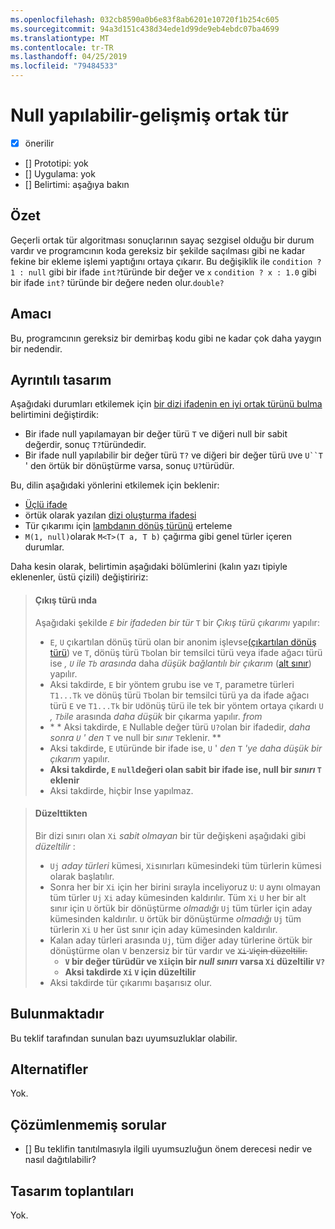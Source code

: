 ```yaml
---
ms.openlocfilehash: 032cb8590a0b6e83f8ab6201e10720f1b254c605
ms.sourcegitcommit: 94a3d151c438d34ede1d99de9eb4ebdc07ba4699
ms.translationtype: MT
ms.contentlocale: tr-TR
ms.lasthandoff: 04/25/2019
ms.locfileid: "79484533"
---
```

# <a name="nullable-enhanced-common-type"></a>Null yapılabilir-gelişmiş ortak tür

* [x] önerilir
* [] Prototipi: yok
* [] Uygulama: yok
* [] Belirtimi: aşağıya bakın

## <a name="summary"></a>Özet
[summary]: #summary

Geçerli ortak tür algoritması sonuçlarının sayaç sezgisel olduğu bir durum vardır ve programcının koda gereksiz bir şekilde saçılması gibi ne kadar fekine bir ekleme işlemi yaptığını ortaya çıkarır. Bu değişiklik ile `condition ? 1 : null` gibi bir ifade `int?`türünde bir değer ve `x` `condition ? x : 1.0` gibi bir ifade `int?` türünde bir değere neden olur.`double?`

## <a name="motivation"></a>Amacı
[motivation]: #motivation

Bu, programcının gereksiz bir demirbaş kodu gibi ne kadar çok daha yaygın bir nedendir.

## <a name="detailed-design"></a>Ayrıntılı tasarım
[design]: #detailed-design

Aşağıdaki durumları etkilemek için [bir dizi ifadenin en iyi ortak türünü bulma](https://github.com/dotnet/csharplang/blob/master/spec/expressions.md#finding-the-best-common-type-of-a-set-of-expressions) belirtimini değiştirdik:

- Bir ifade null yapılamayan bir değer türü `T` ve diğeri null bir sabit değerdir, sonuç `T?`türündedir.
- Bir ifade null yapılabilir bir değer türü `T?` ve diğeri bir değer türü `U`ve `U``T` ' den örtük bir dönüştürme varsa, sonuç `U?`türüdür.

Bu, dilin aşağıdaki yönlerini etkilemek için beklenir:

- [Üçlü ifade](https://github.com/dotnet/csharplang/blob/master/spec/expressions.md#conditional-operator)
- örtük olarak yazılan [dizi oluşturma ifadesi](https://github.com/dotnet/csharplang/blob/master/spec/expressions.md#array-creation-expressions)
- Tür çıkarımı için [lambdanın dönüş türünü](https://github.com/dotnet/csharplang/blob/master/spec/expressions.md#inferred-return-type) erteleme
- `M(1, null)`olarak `M<T>(T a, T b)` çağırma gibi genel türler içeren durumlar.

Daha kesin olarak, belirtimin aşağıdaki bölümlerini (kalın yazı tipiyle eklenenler, üstü çizili) değiştiririz:

> #### <a name="output-type-inferences"></a>Çıkış türü ında
> 
> Aşağıdaki şekilde *`E` bir ifadeden* *bir tür* `T` bir *Çıkış türü çıkarımı* yapılır:
> 
> *  `E`, `U` çıkartılan dönüş türü olan bir anonim işlevse[(çıkartılan dönüş türü](expressions.md#inferred-return-type)) ve `T`, dönüş türü `Tb`olan bir temsilci türü veya ifade ağacı türü ise *, `U` ile `Tb`* *arasında* daha *düşük bağlantılı bir çıkarım* ([alt sınır](expressions.md#lower-bound-inferences)) yapılır.
> *  Aksi takdirde, `E` bir yöntem grubu ise ve `T`, parametre türleri `T1...Tk` ve dönüş türü `Tb`olan bir temsilci türü ya da ifade ağacı türü `E` ve `T1...Tk` bir `U`dönüş türü ile tek bir yöntem ortaya çıkardı `U` *, `Tb`ile* arasında *daha düşük* bir çıkarma yapılır. *from*
> *  \* * Aksi takdirde, `E` Nullable değer türü `U?`olan bir ifadedir, *daha* *sonra `U` '* *den* `T` ve null bir *sınır* `T`eklenir. **
> *  Aksi takdirde, `E` `U`türünde bir ifade ise, `U` ' *den* `T` *'ye* *daha düşük bir çıkarım* yapılır.
> *  **Aksi takdirde, `E` `null`değeri olan sabit bir ifade ise, null bir *sınırı* `T` eklenir** 
> *  Aksi takdirde, hiçbir Inse yapılmaz.

> #### <a name="fixing"></a>Düzelttikten
> 
> Bir dizi sınırı olan `Xi` *sabit olmayan* bir tür değişkeni aşağıdaki gibi *düzeltilir* :
> 
> *  `Uj` *aday türleri* kümesi, `Xi`sınırları kümesindeki tüm türlerin kümesi olarak başlatılır.
> *  Sonra her bir `Xi` için her birini sırayla inceliyoruz `U`: `U` aynı olmayan tüm türler `Uj` `Xi` aday kümesinden kaldırılır. Tüm `Xi` `U` her bir alt sınır için `U` örtük bir dönüştürme *olmadığı* `Uj` tüm türler için aday kümesinden kaldırılır. `U` örtük bir dönüştürme *olmadığı* `Uj` tüm türlerin `Xi` `U` her üst sınır için aday kümesinden kaldırılır.
> *  Kalan aday türleri arasında `Uj`, tüm diğer aday türlerine örtük bir dönüştürme olan `V` benzersiz bir tür vardır ve ~~`Xi` `V`için düzeltilir.~~
>     -  **`V` bir değer türüdür ve `Xi`için bir *null sınırı* varsa `Xi` düzeltilir `V?`**
>     -  **Aksi takdirde `Xi` `V` için düzeltilir**
> *  Aksi takdirde tür çıkarımı başarısız olur.

## <a name="drawbacks"></a>Bulunmaktadır
[drawbacks]: #drawbacks

Bu teklif tarafından sunulan bazı uyumsuzluklar olabilir.

## <a name="alternatives"></a>Alternatifler
[alternatives]: #alternatives

Yok.

## <a name="unresolved-questions"></a>Çözümlenmemiş sorular
[unresolved]: #unresolved-questions

- [] Bu teklifin tanıtılmasıyla ilgili uyumsuzluğun önem derecesi nedir ve nasıl dağıtılabilir?

## <a name="design-meetings"></a>Tasarım toplantıları

Yok.
